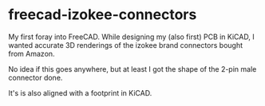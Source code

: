 # freecad-izokee-connectors

My first foray into FreeCAD.
While designing my (also first) PCB in KiCAD, I wanted accurate 3D renderings of the izokee brand connectors bought from Amazon.

No idea if this goes anywhere, but at least I got the shape of the 2-pin male connector done.

It's is also aligned with a footprint in KiCAD.

